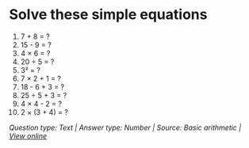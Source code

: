 # Solve these simple equations

1. 7 + 8 = ?
2. 15 - 9 = ?
3. 4 × 6 = ?
4. 20 ÷ 5 = ?
5. 3² = ?
6. 7 × 2 + 1 = ?
7. 18 - 6 + 3 = ?
8. 25 ÷ 5 + 3 = ?
9. 4 × 4 - 2 = ?
10. 2 × (3 + 4) = ?

*Question type: Text | Answer type: Number | Source: Basic arithmetic | [View online](https://blog.session.it/quiz/decks/fun-math/questions/007/question)*